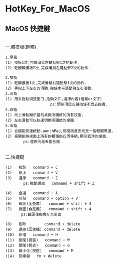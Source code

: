 # HotKey_For_MacOS

<h2>MacOS 快捷鍵</h2>

<br>一.觸摸板(輕觸)

	1.單指
	(1) 摸板1次,完成滑鼠左鍵點擊1次的動作.
	(2) 輕觸觸摸板2次,完成滑鼠左鍵點擊2次的動作.
     
	2.雙指
	(1) 輕觸摸板1次,完成滑鼠右鍵點擊1次的動作.
	(2) 手指上下左右的滑動,完成水平滾動與左右滾動.
	3.三指
	(1) 用來拖動調整窗口,拖動文件,選擇內容(檔案or文字）
						ps:類似滑鼠左鍵按住不放去拖曳.
	4.四指
	(1) 向上滑動顯示當前桌面所開啟的所有視窗.
	(2) 左右滑動可以快速切換所開啟的桌面.
	5.五指
	(1) 合攏能快速啟動LaunchPad,關閉該畫面則是一指輕觸黑邊.
	(2) 張開能將桌面上所有的視窗向四周移動,顯示乾淨的桌面.
			ps:還原則是五指合攏.

<br>二.快捷鍵

	(1)   複製   command + C
	(2)   貼上   command + V
	(3)   還原   command + Z   
			ps:撤銷還原   command + shift + Z
     
	(4)   全選   command + A   
	(5)   剪貼   command + option + V   
	(6)   截圖(全螢幕)   command + shift + 3    
	(7)   截圖(自定義)   command + shift + 4    
	       ps:截圖後都會存至桌面
     
	(8)   刪除        command + delete   
	(9)   還原(回收桶) command + delete
	(10)  新增   command + N   
	(11)  關閉(視窗)   command + W
	(12)  關閉(程式)   command + Q
	(13)  最小化(視窗)   command + M
	(14)  回車鍵   fn + delete




